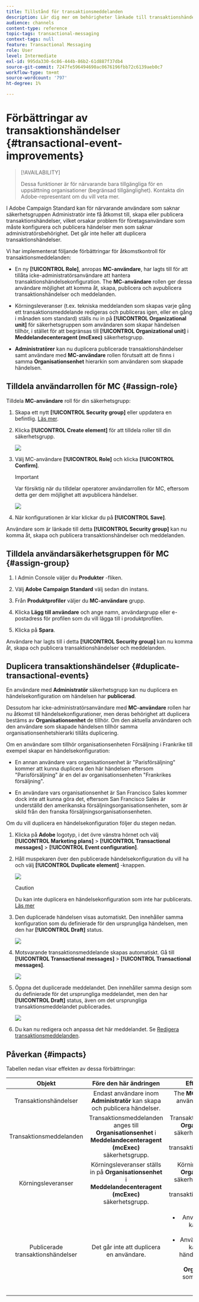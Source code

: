 ```yaml
---
title: Tillstånd för transaktionsmeddelanden
description: Lär dig mer om behörigheter länkade till transaktionshändelser.
audience: channels
content-type: reference
topic-tags: transactional-messaging
context-tags: null
feature: Transactional Messaging
role: User
level: Intermediate
exl-id: 995da330-6c86-444b-86b2-61d887f37db4
source-git-commit: 7247fe596494690ac0676196fbb72c6139aeb0c7
workflow-type: tm+mt
source-wordcount: '797'
ht-degree: 1%

---
```


# Förbättringar av transaktionshändelser {#transactional-event-improvements}

>[!AVAILABILITY]
>
>Dessa funktioner är för närvarande bara tillgängliga för en uppsättning organisationer (begränsad tillgänglighet). Kontakta din Adobe-representant om du vill veta mer.

I Adobe Campaign Standard kan för närvarande användare som saknar säkerhetsgruppen Administratör inte få åtkomst till, skapa eller publicera transaktionshändelser, vilket orsakar problem för företagsanvändare som måste konfigurera och publicera händelser men som saknar administratörsbehörighet. Det går inte heller att duplicera transaktionshändelser.

Vi har implementerat följande förbättringar för åtkomstkontroll för transaktionsmeddelanden:

* En ny **[!UICONTROL Role]**, anropas **MC-användare**, har lagts till för att tillåta icke-administratörsanvändare att hantera transaktionshändelsekonfiguration. The **MC-användare** rollen ger dessa användare möjlighet att komma åt, skapa, publicera och avpublicera transaktionshändelser och meddelanden.

* Körningsleveranser (t.ex. tekniska meddelanden som skapas varje gång ett transaktionsmeddelande redigeras och publiceras igen, eller en gång i månaden som standard) ställs nu in på **[!UICONTROL Organizational unit]** för säkerhetsgruppen som användaren som skapar händelsen tillhör, i stället för att begränsas till **[!UICONTROL Organizational unit]** i **Meddelandecenteragent (mcExec)** säkerhetsgrupp.

* **Administratörer** kan nu duplicera publicerade transaktionshändelser samt användare med **MC-användare** rollen förutsatt att de finns i samma **Organisationsenhet** hierarkin som användaren som skapade händelsen.

## Tilldela användarrollen för MC {#assign-role}

Tilldela **MC-användare** roll för din säkerhetsgrupp:

1. Skapa ett nytt **[!UICONTROL Security group]** eller uppdatera en befintlig. [Läs mer](../../administration/using/managing-groups-and-users.md).

1. Klicka **[!UICONTROL Create element]** för att tilldela roller till din säkerhetsgrupp.

   ![](assets/event_access_1.png)

1. Välj MC-användare **[!UICONTROL Role]** och klicka **[!UICONTROL Confirm]**.

   >[!IMPORTANT]
   >
   > Var försiktig när du tilldelar operatorer användarrollen för MC, eftersom detta ger dem möjlighet att avpublicera händelser.

   ![](assets/event_access_2.png)

1. När konfigurationen är klar klickar du på **[!UICONTROL Save]**.

Användare som är länkade till detta **[!UICONTROL Security group]** kan nu komma åt, skapa och publicera transaktionshändelser och meddelanden.

## Tilldela användarsäkerhetsgruppen för MC {#assign-group}

1. I Admin Console väljer du **Produkter** -fliken.

1. Välj **Adobe Campaign Standard** välj sedan din instans.

1. Från **Produktprofiler** väljer du **MC-användare** grupp.

1. Klicka **Lägg till användare** och ange namn, användargrupp eller e-postadress för profilen som du vill lägga till i produktprofilen.

1. Klicka på **Spara**.

Användare har lagts till i detta **[!UICONTROL Security group]** kan nu komma åt, skapa och publicera transaktionshändelser och meddelanden.

## Duplicera transaktionshändelser {#duplicate-transactional-events}

En användare med **Administratör** säkerhetsgrupp<!--([Functional administrators](../../administration/using/users-management.md#functional-administrators)?)--> kan nu duplicera en händelsekonfiguration om händelsen har **publicerad**.

Dessutom har icke-administratörsanvändare med **MC-användare** rollen har nu åtkomst till händelsekonfigurationer, men deras behörighet att duplicera bestäms av **Organisationsenhet** de tillhör. Om den aktuella användaren och den användare som skapade händelsen tillhör samma organisationsenhetshierarki tillåts duplicering.

Om en användare som tillhör organisationsenheten Försäljning i Frankrike till exempel skapar en händelsekonfiguration:

* En annan användare vars organisationsenhet är &quot;Parisförsäljning&quot; kommer att kunna duplicera den här händelsen eftersom &quot;Parisförsäljning&quot; är en del av organisationsenheten &quot;Frankrikes försäljning&quot;.

* En användare vars organisationsenhet är San Francisco Sales kommer dock inte att kunna göra det, eftersom San Francisco Sales är underställd den amerikanska försäljningsorganisationsenheten, som är skild från den franska försäljningsorganisationsenheten.

Om du vill duplicera en händelsekonfiguration följer du stegen nedan.

1. Klicka på **Adobe** logotyp, i det övre vänstra hörnet och välj **[!UICONTROL Marketing plans]** > **[!UICONTROL Transactional messages]** > **[!UICONTROL Event configuration]**.

1. Håll muspekaren över den publicerade händelsekonfiguration du vill ha och välj **[!UICONTROL Duplicate element]** -knappen.

   ![](assets/message-center_duplicate-button.png)

   >[!CAUTION]
   >
   >Du kan inte duplicera en händelsekonfiguration som inte har publicerats. [Läs mer](publishing-transactional-event.md)

1. Den duplicerade händelsen visas automatiskt. Den innehåller samma konfiguration som du definierade för den ursprungliga händelsen, men den har **[!UICONTROL Draft]** status.

   ![](assets/message-center_duplicated-draft-event.png)

1. Motsvarande transaktionsmeddelande skapas automatiskt. Gå till **[!UICONTROL Transactional messages]** > **[!UICONTROL Transactional messages]**.

   ![](assets/message-center_duplicated-message.png)

1. Öppna det duplicerade meddelandet. Den innehåller samma design som du definierade för det ursprungliga meddelandet, men den har **[!UICONTROL Draft]** status, även om det ursprungliga transaktionsmeddelandet publicerades.

   ![](assets/message-center_duplicated-draft-message.png)

1. Du kan nu redigera och anpassa det här meddelandet. Se [Redigera transaktionsmeddelanden](../../channels/using/editing-transactional-message.md).

## Påverkan {#impacts}

Tabellen nedan visar effekten av dessa förbättringar:

| Objekt | Före den här ändringen | Efter den här ändringen |
|:-: | :--: | :-:|
| Transaktionshändelser | Endast användare inom **Administratör** kan skapa och publicera händelser. | The **MC-användare** Med roll kan användare skapa och publicera händelser. |
| Transaktionsmeddelanden | Transaktionsmeddelanden anges till **Organisationsenhet** i **Meddelandecenteragent (mcExec)** säkerhetsgrupp. | Transaktionsmeddelanden anges till **Organisationsenhet** för den säkerhetsgrupp som användaren som skapar transaktionshändelsen/meddelandet tillhör. |
| Körningsleveranser | Körningsleveranser ställs in på **Organisationsenhet** i **Meddelandecenteragent (mcExec)** säkerhetsgrupp. | Körningsleveranser ställs in på **Organisationsenhet** för den säkerhetsgrupp som användaren som skapar transaktionshändelsen/meddelandet tillhör. |
| Publicerade transaktionshändelser | Det går inte att duplicera en användare. | <ul><li>Användare med **Administratör** kan duplicera publicerade händelser.</li> <li>Användare med **MC-användare** kan duplicera publicerade händelser under förutsättning att de finns i samma **Organisationsenhet** hierarkin som användaren som skapade händelsen.</li></ul> |


<!--Transactional Message Templates| Transactional Message templates are set to the Organizational unit **All**. | Transaction Message Template will be set to the **Organizational unit** of the security group to which the user creating the message template belongs.-->
